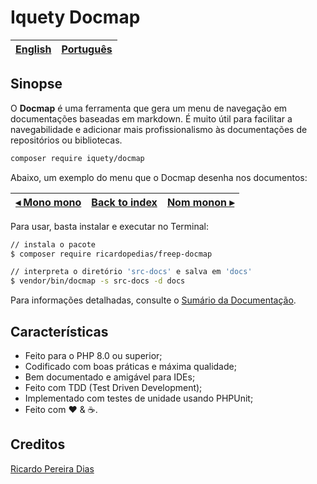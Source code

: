# Iquety Docmap

[English](../../readme.md) | [Português](leiame.md)
-- | --

## Sinopse

O **Docmap** é uma ferramenta que gera um menu de navegação em documentações baseadas em markdown. É muito útil para facilitar a navegabilidade e adicionar mais profissionalismo às documentações de repositórios ou bibliotecas.

```bash
composer require iquety/docmap
```

Abaixo, um exemplo do menu que o Docmap desenha nos documentos:

[◂ Mono mono](leiame.md) | [Back to index](leiame.md) | [Nom monon ▸](leiame.md)
-- | -- | --

Para usar, basta instalar e executar no Terminal:

```bash
// instala o pacote
$ composer require ricardopedias/freep-docmap

// interpreta o diretório 'src-docs' e salva em 'docs'
$ vendor/bin/docmap -s src-docs -d docs
```

Para informações detalhadas, consulte o [Sumário da Documentação](indice.md).

## Características

- Feito para o PHP 8.0 ou superior;
- Codificado com boas práticas e máxima qualidade;
- Bem documentado e amigável para IDEs;
- Feito com TDD (Test Driven Development);
- Implementado com testes de unidade usando PHPUnit;
- Feito com :heart: &amp; :coffee:.

## Creditos

[Ricardo Pereira Dias](https://www.ricardopedias.com.br)
